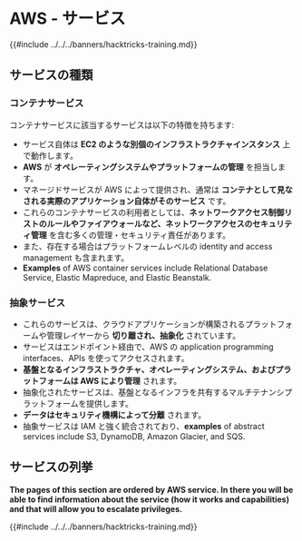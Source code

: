 # AWS - サービス

{{#include ../../../banners/hacktricks-training.md}}

## サービスの種類

### コンテナサービス

コンテナサービスに該当するサービスは以下の特徴を持ちます:

- サービス自体は **EC2 のような別個のインフラストラクチャインスタンス** 上で動作します。
- **AWS** が **オペレーティングシステムやプラットフォームの管理** を担当します。
- マネージドサービスが AWS によって提供され、通常は **コンテナとして見なされる実際のアプリケーション自体がそのサービス** です。
- これらのコンテナサービスの利用者としては、**ネットワークアクセス制御リストのルールやファイアウォールなど、ネットワークアクセスのセキュリティ管理** を含む多くの管理・セキュリティ責任があります。
- また、存在する場合はプラットフォームレベルの identity and access management も含まれます。
- **Examples** of AWS container services include Relational Database Service, Elastic Mapreduce, and Elastic Beanstalk.

### 抽象サービス

- これらのサービスは、クラウドアプリケーションが構築されるプラットフォームや管理レイヤーから **切り離され、抽象化** されています。
- サービスはエンドポイント経由で、AWS の application programming interfaces、APIs を使ってアクセスされます。
- **基盤となるインフラストラクチャ、オペレーティングシステム、およびプラットフォームは AWS により管理** されます。
- 抽象化されたサービスは、基盤となるインフラを共有するマルチテナンシプラットフォームを提供します。
- **データはセキュリティ機構によって分離** されます。
- 抽象サービスは IAM と強く統合されており、**examples** of abstract services include S3, DynamoDB, Amazon Glacier, and SQS.

## サービスの列挙

**The pages of this section are ordered by AWS service. In there you will be able to find information about the service (how it works and capabilities) and that will allow you to escalate privileges.**


{{#include ../../../banners/hacktricks-training.md}}
